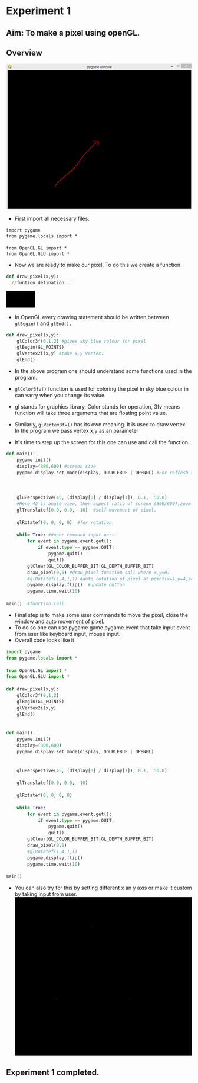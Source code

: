 # Experiment 1
## Aim: To make a pixel using openGL.
## Overview
<img src="https://github.com/kr123Manish/ComputerGraphics_with_openGL/blob/main/Programs/images/pixel1.PNG"></img>
- First import all necessary files.
``` 
import pygame 
from pygame.locals import *

from OpenGL.GL import *
from OpenGL.GLU import *
```
- Now we are ready to make our pixel. To do this we create a function.
```python
def draw_pixel(x,y):
  //funtion_defination...
```
<img src="https://github.com/kr123Manish/ComputerGraphics_with_openGL/blob/main/Programs/images/pixel.PNG"></img>
- In OpenGL every drawing statement should be written between ```glBegin()``` and ```glEnd().```
```python
def draw_pixel(x,y):
	glColor3f(0,1,2) #gives sky blue colour for pixel
	glBegin(GL_POINTS)
	glVertex2i(x,y) #take x,y vertex.
	glEnd()
  ```
  - In the above program one should understand some functions used in the program.

- ```glColor3fv()``` function is used for coloring the pixel in sky blue colour in can varry when you change its value.

- gl stands for graphics library, Color stands for operation, 3fv means function will take three arguments that are floating point value.

- Similarly, ```glVertex3fv()``` has its own meaning. It is used to draw vertex. In the program we pass vertex x,y as an parameter

- It's time to step up the screen for this one can use and call the function.
``` python
def main():
	pygame.init()
	display=(800,600) #screen size
	pygame.display.set_mode(display, DOUBLEBUF | OPENGL) #For refresh rate(frame buffer)



	gluPerspective(45, (display[0] / display[1]), 0.1,  50.0)
    #Here 45 is angle view, then aspect ratio of screen (800/600),zoom in, zoom out
	glTranslatef(0.0, 0.0, -10)  #self movement of pixel.

	glRotatef(0, 0, 0, 0)  #for rotation.

	while True: ##user command input part.
		for event in pygame.event.get():
			if event.type == pygame.QUIT:
				pygame.quit()
				quit()
		glClear(GL_COLOR_BUFFER_BIT|GL_DEPTH_BUFFER_BIT)
		draw_pixel(0,0) #draw_pixel function call where x,y=0.
		#glRotatef(1,4,1,1) #auto rotation of pixel at point(x=1,y=4,z=1,speed=1).
		pygame.display.flip()  #update button.
		pygame.time.wait(10)  

main()  #function call.
```
- Final step is to make some user commands to move the pixel, close the window and auto movement of pixel.
- To do so one can use pygame game pygame.event that take input event from user like keyboard input, mouse input.
- Overall code looks like it
```python
import pygame
from pygame.locals import *

from OpenGL.GL import *
from OpenGL.GLU import *

def draw_pixel(x,y):
	glColor3f(0,1,2)
	glBegin(GL_POINTS)
	glVertex2i(x,y)
	glEnd()


def main():
	pygame.init()
	display=(800,600)
	pygame.display.set_mode(display, DOUBLEBUF | OPENGL)


	gluPerspective(45, (display[0] / display[1]), 0.1,  50.0)

	glTranslatef(0.0, 0.0, -10)

	glRotatef(0, 0, 0, 0)

	while True:
		for event in pygame.event.get():
			if event.type == pygame.QUIT:
				pygame.quit()
				quit()
		glClear(GL_COLOR_BUFFER_BIT|GL_DEPTH_BUFFER_BIT)
		draw_pixel(0,0)
		#glRotatef(1,4,1,1)
		pygame.display.flip()
		pygame.time.wait(10)

main()
```
- You can also try for this by setting different x an y axis or make it custom by taking input from user.
<img src="https://github.com/kr123Manish/ComputerGraphics_with_openGL/blob/main/Programs/images/pixel3.PNG"></img>
## Experiment 1 completed.
